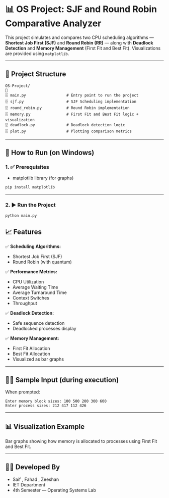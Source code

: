 # 📊 OS Project: SJF and Round Robin Comparative Analyzer

This project simulates and compares two CPU scheduling algorithms — **Shortest Job First (SJF)** and **Round Robin (RR)** — along with **Deadlock Detection** and **Memory Management** (First Fit and Best Fit). Visualizations are provided using `matplotlib`.

---

## 📁 Project Structure

```
OS-Project/

🗄 main.py                  # Entry point to run the project
🗄 sjf.py                   # SJF Scheduling implementation
🗄 round_robin.py           # Round Robin implementation
🗄 memory.py                # First Fit and Best Fit logic + visualization
🗄 deadlock.py              # Deadlock detection logic
🗄 plot.py                  # Plotting comparison metrics

```

---

## 🚀 How to Run (on Windows)

### 1. ✅ Prerequisites

- matplotlib library (for graphs)

```bash
pip install matplotlib
```

---

### 2. ▶️ Run the Project

```bash
python main.py
```


## 📈 Features

✅ **Scheduling Algorithms:**

- Shortest Job First (SJF)
- Round Robin (with quantum)

✅ **Performance Metrics:**

- CPU Utilization
- Average Waiting Time
- Average Turnaround Time
- Context Switches
- Throughput

✅ **Deadlock Detection:**

- Safe sequence detection
- Deadlocked processes display

✅ **Memory Management:**

- First Fit Allocation
- Best Fit Allocation
- Visualized as bar graphs

---

## 🧚‍♂️ Sample Input (during execution)

When prompted:

```
Enter memory block sizes: 100 500 200 300 600
Enter process sizes: 212 417 112 426
```

---

## 📊 Visualization Example

Bar graphs showing how memory is allocated to processes using First Fit and Best Fit.

---

## 👨‍💼 Developed By

- Saif , Fahad , Zeeshan
- IET Department
- 4th Semester — Operating Systems Lab


